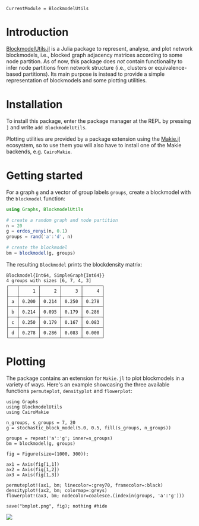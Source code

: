 ```@meta
CurrentModule = BlockmodelUtils
```

# Introduction

[BlockmodelUtils.jl](https://github.com/jfb-h/BlockmodelUtils.jl) is a Julia package to represent, analyse, and plot network blockmodels, i.e., blocked graph adjacency matrices according to some node partition. As of now, this package does *not* contain functionality to infer node partitions from network structure (i.e., clusters or equivalence-based partitions). Its main purpose is instead to provide a simple representation of blockmodels and some plotting utilities.

# Installation

To install this package, enter the package manager at the REPL by pressing `]` and write `add BlockmodelUtils`.

Plotting utilities are provided by a package extension using the [Makie.jl](https://docs.makie.org/stable/) ecosystem, so to use them you will also have to install one of the Makie backends, e.g. `CairoMakie`.

# Getting started

For a graph `g` and a vector of group labels `groups`, create a blockmodel with the `blockmodel` function:

```julia
using Graphs, BlockmodelUtils

# create a random graph and node partition
n = 20
g = erdos_renyi(n, 0.1)
groups = rand('a':'d', n)

# create the blockmodel
bm = blockmodel(g, groups)
```

The resulting `Blockmodel` prints the blockdensity matrix:

```julia-repl
Blockmodel{Int64, SimpleGraph{Int64}}
4 groups with sizes [6, 7, 4, 3]
┌───┬───────┬───────┬───────┬───────┐
│   │     1 │     2 │     3 │     4 │
├───┼───────┼───────┼───────┼───────┤
│ a │ 0.200 │ 0.214 │ 0.250 │ 0.278 │
├───┼───────┼───────┼───────┼───────┤
│ b │ 0.214 │ 0.095 │ 0.179 │ 0.286 │
├───┼───────┼───────┼───────┼───────┤
│ c │ 0.250 │ 0.179 │ 0.167 │ 0.083 │
├───┼───────┼───────┼───────┼───────┤
│ d │ 0.278 │ 0.286 │ 0.083 │ 0.000 │
└───┴───────┴───────┴───────┴───────┘
```

# Plotting

The package contains an extension for `Makie.jl` to plot blockmodels in a variety of ways. Here's an example showcasing the three available functions `permuteplot`, `densityplot` and `flowerplot`:

```@example
using Graphs
using BlockmodelUtils
using CairoMakie

n_groups, s_groups = 7, 20
g = stochastic_block_model(5.0, 0.5, fill(s_groups, n_groups))

groups = repeat('a':'g'; inner=s_groups)
bm = blockmodel(g, groups)

fig = Figure(size=(1000, 300));

ax1 = Axis(fig[1,1])
ax2 = Axis(fig[1,2])
ax3 = Axis(fig[1,3])

permuteplot!(ax1, bm; linecolor=:grey70, framecolor=:black)
densityplot!(ax2, bm; colormap=:greys)
flowerplot!(ax3, bm; nodecolor=coalesce.(indexin(groups, 'a':'g')))

save("bmplot.png", fig); nothing #hide
```

![](bmplot.png)
